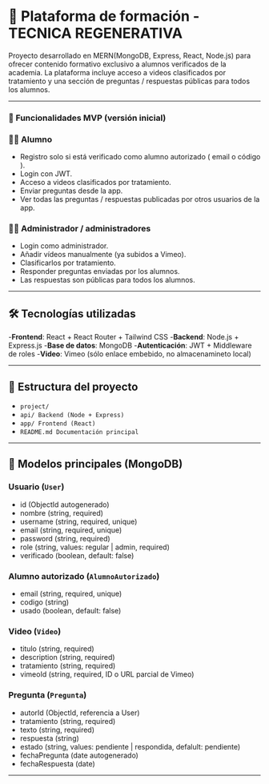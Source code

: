 # 🧠 Plataforma de formación - TECNICA REGENERATIVA

Proyecto desarrollado en MERN(MongoDB, Express, React, Node.js) para ofrecer contenido formativo exclusivo a alumnos verificados de la academia. La plataforma incluye acceso a videos clasificados por tratamiento y una sección de preguntas / respuestas públicas para todos los alumnos.

---

### 🎯 Funcionalidades MVP (versión inicial)

### 👨‍🎓 Alumno
- Registro solo si está verificado como alumno autorizado ( email o código ).
- Login con JWT.
- Acceso a videos clasificados por tratamiento.
- Enviar preguntas desde la app.
- Ver todas las preguntas / respuestas publicadas por otros usuarios de la app.

### 👮‍♂️ Administrador / administradores
- Login como administrador.
- Añadir vídeos manualmente (ya subidos a Vimeo).
- Clasificarlos por tratamiento.
- Responder preguntas enviadas por los alumnos.
- Las respuestas son públicas para todos los alumnos.

---

## 🛠️ Tecnologías utilizadas

-**Frontend**: React + React Router + Tailwind CSS
-**Backend**: Node.js + Express.js
-**Base de datos**: MongoDB
-**Autenticación**: JWT + Middleware de roles
-**Video**: Vimeo (sólo enlace embebido, no almacenamineto local)

---

## 📂 Estructura del proyecto

- `project/`
 - `api/ Backend (Node + Express)`
 - `app/ Frontend (React)`
 - `README.md Documentación principal`

---

## 🧱 Modelos principales (MongoDB)

### Usuario (`User`)
- id (ObjectId autogenerado)
- nombre (string, required)
- username (string, required, unique)
- email (string, required, unique)
- password (string, required)
- role (string, values: regular | admin, required)
- verificado (boolean, default: false)

### Alumno autorizado (`AlumnoAutorizado`)
- email (string, required, unique)
- codigo (string)
- usado (boolean, default: false)

### Video (`Video`)
- titulo (string, required)
- description (string, required)
- tratamiento (string, required)
- vimeoId (string, required, ID o URL parcial de Vimeo)

### Pregunta (`Pregunta`)
- autorId (ObjectId, referencia a User)
- tratamiento (string, required)
- texto (string, required)
- respuesta (string)
- estado (string, values: pendiente | respondida, defalult: pendiente)
- fechaPregunta (date autogenerado)
- fechaRespuesta (date)

---
